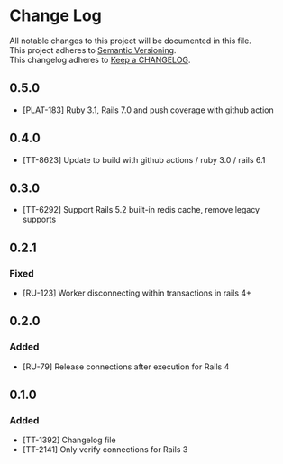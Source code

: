 # Change Log
All notable changes to this project will be documented in this file.  
This project adheres to [Semantic Versioning](http://semver.org/).  
This changelog adheres to [Keep a CHANGELOG](http://keepachangelog.com/).  

## 0.5.0

- [PLAT-183] Ruby 3.1, Rails 7.0 and push coverage with github action

## 0.4.0

- [TT-8623] Update to build with github actions / ruby 3.0 / rails 6.1

## 0.3.0

- [TT-6292] Support Rails 5.2 built-in redis cache, remove legacy supports

## 0.2.1
### Fixed
- [RU-123] Worker disconnecting within transactions in rails 4+

## 0.2.0
### Added
- [RU-79] Release connections after execution for Rails 4

## 0.1.0
### Added
- [TT-1392] Changelog file
- [TT-2141] Only verify connections for Rails 3
